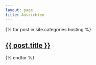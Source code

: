 ```yaml
---
layout: page
title: Ausrichten
---
```

{% for post in site.categories.hosting %}
<article>
 <a href="{{ post.url }}">
  <div class="featured-posts" {% if post.image %}style="background-image:url(/assets/img/{{ post.image }})"{% endif %}>
   <h2><span>{{ post.title }}</span></h2>
  </div>
 </a>
</article>
{% endfor %}